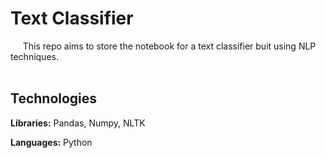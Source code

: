 # Text Classifier

&nbsp;&nbsp;&nbsp;&nbsp;&nbsp;This repo aims to store the notebook for a text classifier buit using NLP techniques. <br> <br>

## Technologies

**Libraries:** Pandas, Numpy, NLTK

**Languages:** Python
